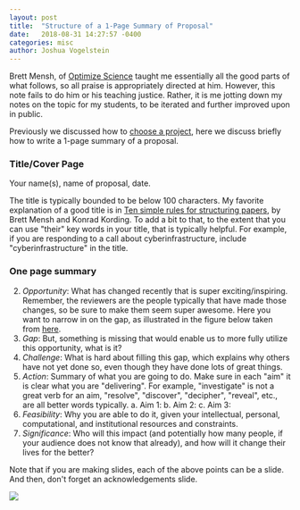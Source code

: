 ```yaml
---
layout: post
title:  "Structure of a 1-Page Summary of Proposal"
date:   2018-08-31 14:27:57 -0400
categories: misc
author: Joshua Vogelstein
---
```


Brett Mensh, of [Optimize Science](http://optimizescience.com/) taught me essentially all the good parts of what follows, so all praise is appropriately directed at him. However, this note  fails to do him or his teaching justice.  Rather, it is me jotting down my notes on the topic for my students, to be iterated and further improved upon in public.

Previously we discussed how to [choose a project](2018-08-31-sig-and-feas.markdown), here we discuss briefly how to write a 1-page summary of a proposal.  

### Title/Cover Page

Your name(s), name of proposal, date.

The title is typically bounded to be below 100 characters.  My favorite explanation of a good title is in [Ten simple rules for structuring papers](https://journals.plos.org/ploscompbiol/article?id=10.1371/journal.pcbi.1005619), by Brett Mensh and Konrad Kording.  To add a bit to that, to the extent that you can use "their" key words in your title, that is typically helpful.  For example, if you are responding to a call about cyberinfrastructure, include "cyberinfrastructure" in the title.



### One page summary

2. *Opportunity*: What has changed recently that is super exciting/inspiring. Remember, the reviewers are the people typically that have made those changes, so be sure to make them seem super awesome.  Here you want to narrow in on the gap, as illustrated in the figure below taken from [here](https://journals.plos.org/ploscompbiol/article/figure?id=10.1371/journal.pcbi.1005619.g001).
3. *Gap*: But, something is missing that would enable us to more fully utilize this opportunity, what is it?
4. *Challenge*: What is hard about filling this gap, which explains why others have not yet done so, even though they have done lots of great things.
5. *Action*: Summary of what you are going to do. Make sure in each "aim" it is clear what you are "delivering".  For example, "investigate" is not a great verb for an aim, "resolve", "discover", "decipher", "reveal", etc., are all better words typically.
  a. Aim 1:
  b. Aim 2:
  c. Aim 3:
6. *Feasibility*:  Why you are able to do it, given your intellectual, personal, computational, and institutional resources and constraints.
7. *Significance*: Who will this impact (and potentially how many people, if your audience does not know that already), and how will it change their lives for the better?


Note that if you are making slides, each of the above points can be a slide.  And then, don't forget an acknowledgements slide.

![](https://journals.plos.org/ploscompbiol/article/figure/image?size=large&id=info:doi/10.1371/journal.pcbi.1005619.g001)
